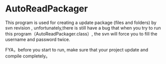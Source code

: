 # AutoReadPackager
This program is used for creating a update package (files and folders)  by svn revision ,
unfortunately,there is still have a bug that when you try to run this program（AutoReadPackager.class）,
the svn will force you to fill the username and password twice.

FYA，before you start to run, make sure that your project update and compile completely。
